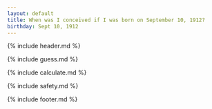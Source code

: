 ```yaml
---
layout: default
title: When was I conceived if I was born on September 10, 1912?
birthday: Sept 10, 1912
---
```


{% include header.md %}

{% include guess.md %}

{% include calculate.md %}

{% include safety.md %}

{% include footer.md %}



